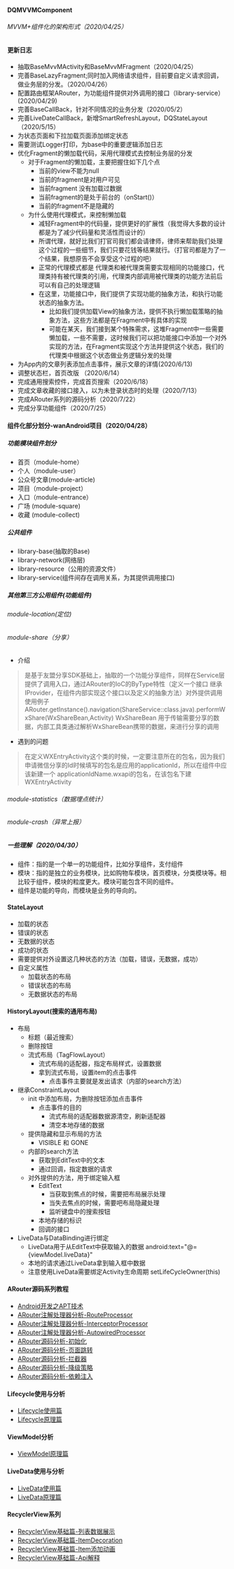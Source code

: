 #### DQMVVMComponent

######  MVVM+组件化的架构形式（2020/04/25）

#### 更新日志
- 抽取BaseMvvMActivity和BaseMvvMFragment（2020/04/25）
- 完善BaseLazyFragment;同时加入网络请求组件，目前要自定义请求回调，做业务层的分发。（2020/04/26）
- 配置路由框架ARouter，为功能组件提供对外调用的接口（library-service）(2020/04/29)
- 完善BaseCallBack，针对不同情况的业务分发（2020/05/2）
- 完善LiveDateCallBack，新增SmartRefreshLayout，DQStateLayout（2020/5/15）
- 为状态页面和下拉加载页面添加绑定状态
- 需要测试Logger打印，为base中的重要逻辑添加日志
- 优化Fragment的懒加载代码，采用代理模式去控制业务层的分发
  - 对于Fragment的懒加载，主要把握住如下几个点
    - 当前的view不能为null
    - 当前的fragment是对用户可见
    - 当前fragment 没有加载过数据
    - 当前fragment的是处于前台的（onStart()）
    - 当前的fragment不是隐藏的
  - 为什么使用代理模式，来控制懒加载
    - 减轻Fragment中的代码量，提供更好的扩展性（我觉得大多数的设计都是为了减少代码量和灵活性而设计的）
    - 所谓代理，就好比我们打官司我们都会请律师，律师来帮助我们处理这个过程的一些细节，我们只要花钱等结果就行。（打官司都是为了一个结果，我想原告不会享受这个过程的吧）
    - 正常的代理模式都是 代理类和被代理类需要实现相同的功能接口，代理类持有被代理类的引用，代理类内部调用被代理类的功能方法前后可以有自己的处理逻辑
    - 在这里，功能接口中，我们提供了实现功能的抽象方法，和执行功能状态的抽象方法。
      - 比如我们提供加载View的抽象方法，提供不执行懒加载策略的抽象方法，这些方法都是在Fragment中有具体的实现
      - 可能在某天，我们接到某个特殊需求，这堆Fragment中一些需要懒加载，一些不需要，这时候我们可以把功能接口中添加一个对外实现的方法，在Fragment实现这个方法并提供这个状态，我们的代理类中根据这个状态做业务逻辑分发的处理
- 为App内的文章列表添加点击事件，展示文章的详情(2020/6/13)
- 调整状态栏，首页改版 （2020/6/14）
- 完成通用搜索控件，完成首页搜索（2020/6/18）
- 完成文章收藏的接口接入，以为未登录状态时的处理（2020/7/13）
- 完成ARouter系列的源码分析（2020/7/22）
- 完成分享功能组件（2020/7/25）

#### 组件化部分划分-wanAndroid项目（2020/04/28）
##### 功能模块组件划分
- 首页（module-home）
- 个人（module-user）
- 公众号文章(module-article)
- 项目（module-project）
- 入口（module-entrance）
- 广场 (module-square)
- 收藏 (module-collect)
##### 公共组件
- library-base(抽取的Base)
- library-network(网络层)
- library-resource（公用的资源文件）
- library-service(组件间存在调用关系，为其提供调用接口)
##### 其他第三方公用组件(功能组件)
###### module-location(定位)
###### module-share（分享）
- 介绍
> 是基于友盟分享SDK基础上，抽取的一个功能分享组件，同样在Service层提供了调用入口，通过ARouter的IoC的ByType特性（定义一个接口 继承 IProvider，在组件内部实现这个接口以及定义的抽象方法）对外提供调用
> 使用例子 ARouter.getInstance().navigation(ShareService::class.java).performWxShare(WxShareBean,Activity)
> WxShareBean 用于传输需要分享的数据，内部工具类通过解析WxShareBean携带的数据，来进行分享的调用
- 遇到的问题
> 在定义WXEntryActivity这个类的时候，一定要注意所在的包名，因为我们申请微信分享的Id时候填写的包名是应用的applicationId，所以在组件中应该新建一个 applicationIdName.wxapi的包名，在该包名下建WXEntryActivity
###### module-statistics（数据埋点统计）
###### module-crash（异常上报）
##### 一些理解（2020/04/30）
- 组件：指的是一个单一的功能组件，比如分享组件，支付组件
- 模块：指的是独立的业务模块，比如购物车模块，首页模块，分类模块等。相比较于组件，模块的粒度更大。模块可能包含不同的组件。
- 组件是功能的导向，而模块是业务的导向的。
#### StateLayout
- 加载的状态
- 错误的状态
- 无数据的状态
- 成功的状态
- 需要提供对外设置这几种状态的方法（加载，错误，无数据，成功）
- 自定义属性
  - 加载状态的布局
  - 错误状态的布局
  - 无数据状态的布局
#### HistoryLayout(搜索的通用布局)
- 布局
    - 标题（最近搜索）
    - 删除按钮
    - 流式布局（TagFlowLayout）
        - 流式布局的适配器，指定布局样式，设置数据
        - 拿到流式布局，设置item的点击事件
            - 点击事件主要就是发出请求（内部的search方法）
- 继承ConstraintLayout
    - init 中添加布局，为删除按钮添加点击事件
        - 点击事件的目的
            - 流式布局的适配器数据源清空，刷新适配器
            - 清空本地存储的数据
    - 提供隐藏和显示布局的方法
        - VISIBLE 和 GONE
    - 内部的search方法
        - 获取到EditText中的文本
        - 通过回调，指定数据的请求
    - 对外提供的方法，用于绑定输入框
        - EditText
            - 当获取到焦点的时候，需要把布局展示处理
            - 当失去焦点的时候，需要吧布局隐藏处理
            - 监听键盘中的搜索按钮
        - 本地存储的标识
        - 回调的接口
- LiveData与DataBinding进行绑定
    - LiveData用于从EditText中获取输入的数据 android:text="@={viewModel.liveData}"
    - 本地的请求通过LiveData拿到输入框中数据
    - 注意使用LiveData需要绑定Activity生命周期 setLifeCycleOwner(this)
#### ARouter源码系列教程
- [Android开发之APT技术](https://www.jianshu.com/p/5ee5b16ed5d8)
- [ARouter注解处理器分析-RouteProcessor](https://www.jianshu.com/p/746b9bed4884)
- [ARouter注解处理器分析-InterceptorProcessor](https://www.jianshu.com/p/a9c1a1cef690)
- [ARouter注解处理器分析-AutowiredProcessor](https://www.jianshu.com/p/6408428b11ae)
- [ARouter源码分析-初始化](https://www.jianshu.com/p/18a89ba11882)
- [ARouter源码分析-页面跳转](https://www.jianshu.com/p/48dbaea12813)
- [ARouter源码分析-拦截器](https://www.jianshu.com/p/25157c8119b0)
- [ARouter源码分析-降级策略](https://www.jianshu.com/p/8ada64425e1d)
- [ARouter源码分析-依赖注入](https://www.jianshu.com/p/de2d4f386e9a)

#### Lifecycle使用与分析
- [Lifecycle使用篇](https://www.jianshu.com/p/61a13156c19c)
- [Lifecycle原理篇](https://www.jianshu.com/p/06c8ba0a1263)

#### ViewModel分析
- [ViewModel原理篇](https://www.jianshu.com/p/e2cc680d5829)

#### LiveData使用与分析
- [LiveData使用篇](https://www.jianshu.com/p/0b89514d5a4c)
- [LiveData原理篇](https://www.jianshu.com/p/d8c0825c339d)

#### RecyclerView系列
- [RecyclerView基础篇-列表数据展示](https://www.jianshu.com/p/bb8c76cec3cd)
- [RecyclerView基础篇-ItemDecoration](https://www.jianshu.com/p/2c7e0011e5c1)
- [RecyclerView基础篇-Item添加动画](https://www.jianshu.com/p/4c1eb409bc0e)
- [RecyclerView基础篇-Api解释](https://www.jianshu.com/p/7bb51be254d4)

